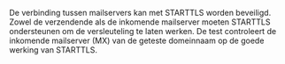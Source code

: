 
De verbinding tussen mailservers kan met STARTTLS worden beveiligd. Zowel de
 verzendende als de inkomende mailserver moeten STARTTLS ondersteunen om de 
versleuteling te laten werken. De test controleert de inkomende mailserver 
(MX) van de geteste domeinnaam op de goede werking van STARTTLS.
